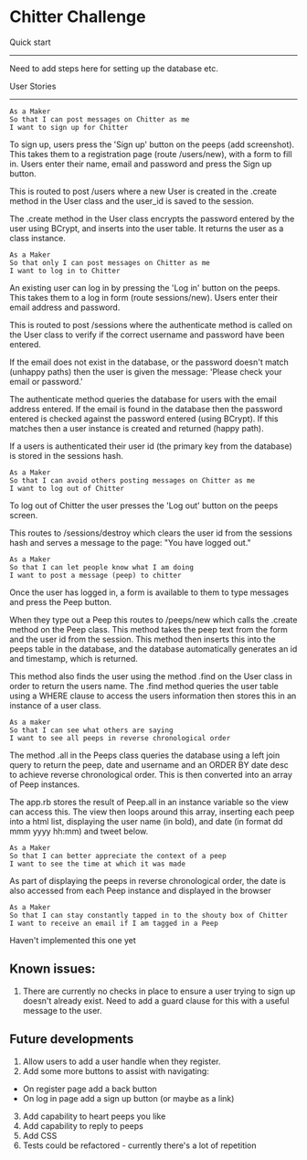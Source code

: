 Chitter Challenge
=================

Quick start
___
Need to add steps here for setting up the database etc.

User Stories
___
```
As a Maker
So that I can post messages on Chitter as me
I want to sign up for Chitter
```
To sign up, users press the 'Sign up' button on the peeps
(add screenshot). This takes them to a registration page (route /users/new), with a form to fill in. Users enter their name, email and password and press the Sign up button.

This is routed to post /users where a new User is created in the .create method in the User class and the user_id is saved to the session.

The .create method in the User class encrypts the password entered by the user using BCrypt, and inserts into the user table. It returns the user as a class instance.

```
As a Maker
So that only I can post messages on Chitter as me
I want to log in to Chitter
```
An existing user can log in by pressing the 'Log in' button on the peeps. This takes them to a log in form (route sessions/new). Users enter their email address and password.

This is routed to post /sessions where the authenticate method is called on the User class to verify if the correct username and password have been entered.

If the email does not exist in the database, or the password doesn't match (unhappy paths) then the user is given the message: 'Please check your email or password.'

The authenticate method queries the database for users with the email address entered. If the email is found in the database then the password entered is checked against the password entered (using BCrypt). If this matches then a user instance is created and returned (happy path).

If a users is authenticated their user id (the primary key from the database) is stored in the sessions hash.

```
As a Maker
So that I can avoid others posting messages on Chitter as me
I want to log out of Chitter
```
To log out of Chitter the user presses the 'Log out' button on the peeps screen.

This routes to /sessions/destroy which clears the user id from the sessions hash and serves a message to the page: "You have logged out."

```
As a Maker
So that I can let people know what I am doing  
I want to post a message (peep) to chitter
```
Once the user has logged in, a form is available to them to type messages and press the Peep button.

When they type out a Peep this routes to /peeps/new which calls the .create method on the Peep class. This method takes the peep text from the form and the user id from the session. This method then inserts this into the peeps table in the database, and the database automatically generates an id and timestamp, which is returned.

This method also finds the user using the method .find on the User class in order to return the users name. The .find method queries the user table using a WHERE clause to access the users information then stores this in an instance of a user class.

```
As a maker
So that I can see what others are saying  
I want to see all peeps in reverse chronological order
```
The method .all in the Peeps class queries the database using a left join query to return the peep, date and username and an ORDER BY date desc to achieve reverse chronological order. This is then converted into an array of Peep instances.

The app.rb stores the result of Peep.all in an instance variable so the view can access this. The view then loops around this array, inserting each peep into a html list, displaying the user name (in bold), and date (in format dd mmm yyyy hh:mm) and tweet below.
```
As a Maker
So that I can better appreciate the context of a peep
I want to see the time at which it was made
```
As part of displaying the peeps in reverse chronological order, the date is also accessed from each Peep instance and displayed in the browser
```
As a Maker
So that I can stay constantly tapped in to the shouty box of Chitter
I want to receive an email if I am tagged in a Peep
```
Haven't implemented this one yet

Known issues:
---
1. There are currently no checks in place to ensure a user trying to sign up doesn't already exist. Need to add a guard clause for this with a useful message to the user.

Future developments
---
1. Allow users to add a user handle when they register.
2. Add some more buttons to assist with navigating:
  - On register page add a back button
  - On log in page add a sign up button (or maybe as a link)
3. Add capability to heart peeps you like
4. Add capability to reply to peeps
5. Add CSS
6. Tests could be refactored - currently there's a lot of repetition
